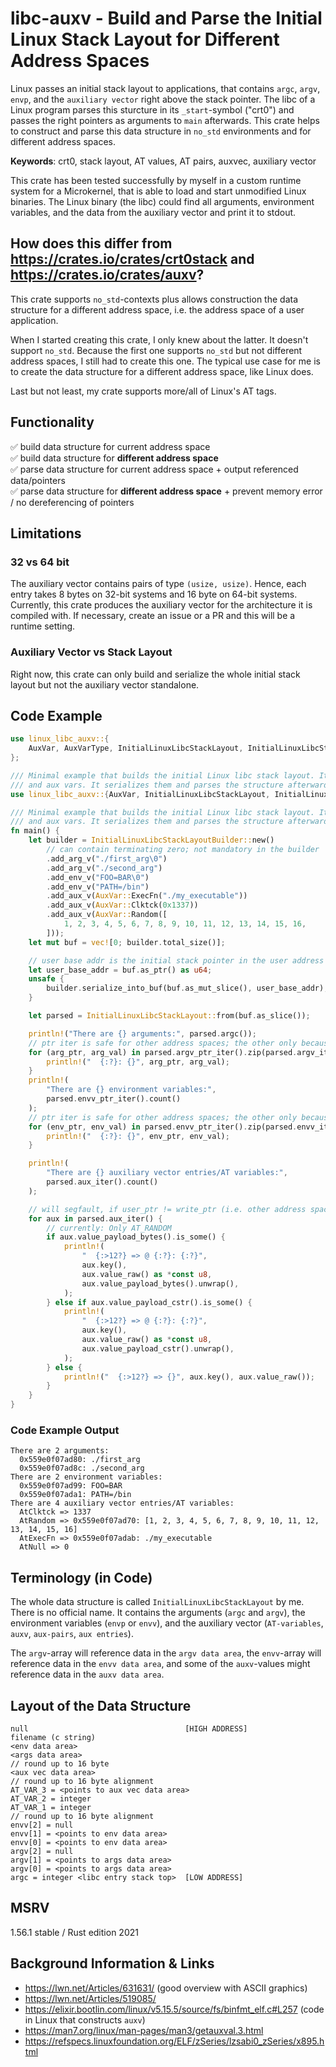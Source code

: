 # libc-auxv - Build and Parse the Initial Linux Stack Layout for Different Address Spaces

Linux passes an initial stack layout to applications, that contains `argc`, `argv`, `envp`, and the `auxiliary vector`
right above the stack pointer. The libc of a Linux program parses this sturcture in its `_start`-symbol ("crt0") and
passes the right pointers as arguments to `main` afterwards. This crate helps to construct and parse this data structure
in `no_std` environments and for different address spaces.

**Keywords**: crt0, stack layout, AT values, AT pairs, auxvec, auxiliary vector

This crate has been tested successfully by myself in a custom runtime system for a Microkernel, that is able to load
and start unmodified Linux binaries. The Linux binary (the libc) could find all arguments,
environment variables, and the data from the auxiliary vector and print it to stdout.

## How does this differ from <https://crates.io/crates/crt0stack> and <https://crates.io/crates/auxv>?
This crate supports `no_std`-contexts plus allows construction the data structure for a different address
space, i.e. the address space of a user application.

When I started creating this crate, I only knew about the latter. It doesn't support `no_std`. Because
the first one supports `no_std` but not different address spaces, I still had to create this one.
The typical use case for me is to create the data structure for a different address space, like Linux does.

Last but not least, my crate supports more/all of Linux's AT tags.

## Functionality
✅ build data structure for current address space \
✅ build data structure for **different address space** \
✅ parse data structure for current address space + output referenced data/pointers \
✅ parse data structure for **different address space** + prevent memory error / no dereferencing of pointers


## Limitations

### 32 vs 64 bit
The auxiliary vector contains pairs of type `(usize, usize)`. Hence, each entry takes 8 bytes on 32-bit systems
and 16 byte on 64-bit systems. Currently, this crate produces the auxiliary vector for the architecture it is
compiled with. If necessary, create an issue or a PR and this will be a runtime setting.

### Auxiliary Vector vs Stack Layout
Right now, this crate can only build and serialize the whole initial stack layout but not the auxiliary vector
standalone.

## Code Example
```rust
use linux_libc_auxv::{
    AuxVar, AuxVarType, InitialLinuxLibcStackLayout, InitialLinuxLibcStackLayoutBuilder,
};

/// Minimal example that builds the initial Linux libc stack layout. It includes args, envvs,
/// and aux vars. It serializes them and parses the structure afterwards.
use linux_libc_auxv::{AuxVar, InitialLinuxLibcStackLayout, InitialLinuxLibcStackLayoutBuilder};

/// Minimal example that builds the initial Linux libc stack layout. It includes args, envvs,
/// and aux vars. It serializes them and parses the structure afterwards.
fn main() {
    let builder = InitialLinuxLibcStackLayoutBuilder::new()
        // can contain terminating zero; not mandatory in the builder
        .add_arg_v("./first_arg\0")
        .add_arg_v("./second_arg")
        .add_env_v("FOO=BAR\0")
        .add_env_v("PATH=/bin")
        .add_aux_v(AuxVar::ExecFn("./my_executable"))
        .add_aux_v(AuxVar::Clktck(0x1337))
        .add_aux_v(AuxVar::Random([
            1, 2, 3, 4, 5, 6, 7, 8, 9, 10, 11, 12, 13, 14, 15, 16,
        ]));
    let mut buf = vec![0; builder.total_size()];

    // user base addr is the initial stack pointer in the user address space
    let user_base_addr = buf.as_ptr() as u64;
    unsafe {
        builder.serialize_into_buf(buf.as_mut_slice(), user_base_addr);
    }

    let parsed = InitialLinuxLibcStackLayout::from(buf.as_slice());

    println!("There are {} arguments:", parsed.argc());
    // ptr iter is safe for other address spaces; the other only because here user_addr == write_addr
    for (arg_ptr, arg_val) in parsed.argv_ptr_iter().zip(parsed.argv_iter()) {
        println!("  {:?}: {}", arg_ptr, arg_val);
    }
    println!(
        "There are {} environment variables:",
        parsed.envv_ptr_iter().count()
    );
    // ptr iter is safe for other address spaces; the other only because here user_addr == write_addr
    for (env_ptr, env_val) in parsed.envv_ptr_iter().zip(parsed.envv_iter()) {
        println!("  {:?}: {}", env_ptr, env_val);
    }

    println!(
        "There are {} auxiliary vector entries/AT variables:",
        parsed.aux_iter().count()
    );

    // will segfault, if user_ptr != write_ptr (i.e. other address space)
    for aux in parsed.aux_iter() {
        // currently: Only AT_RANDOM
        if aux.value_payload_bytes().is_some() {
            println!(
                "  {:>12?} => @ {:?}: {:?}",
                aux.key(),
                aux.value_raw() as *const u8,
                aux.value_payload_bytes().unwrap(),
            );
        } else if aux.value_payload_cstr().is_some() {
            println!(
                "  {:>12?} => @ {:?}: {:?}",
                aux.key(),
                aux.value_raw() as *const u8,
                aux.value_payload_cstr().unwrap(),
            );
        } else {
            println!("  {:>12?} => {}", aux.key(), aux.value_raw());
        }
    }
}
```

### Code Example Output
```text
There are 2 arguments:
  0x559e0f07ad80: ./first_arg
  0x559e0f07ad8c: ./second_arg
There are 2 environment variables:
  0x559e0f07ad99: FOO=BAR
  0x559e0f07ada1: PATH=/bin
There are 4 auxiliary vector entries/AT variables:
  AtClktck => 1337
  AtRandom => 0x559e0f07ad70: [1, 2, 3, 4, 5, 6, 7, 8, 9, 10, 11, 12, 13, 14, 15, 16]
  AtExecFn => 0x559e0f07adab: ./my_executable
  AtNull => 0
```

## Terminology (in Code)
The whole data structure is called `InitialLinuxLibcStackLayout` by me. There is no official name. It contains
the arguments (`argc` and `argv`), the environment variables (`envp` or `envv`), and the auxiliary vector
(`AT-variables`, `auxv`, `aux-pairs`, `aux entries`).

The `argv`-array will reference data in the `argv data area`, the `envv`-array will reference data in the
`envv data area`, and some of the `auxv`-values might reference data in the `auxv data area`.

## Layout of the Data Structure
```text
null                                   [HIGH ADDRESS]
filename (c string)
<env data area>
<args data area>
// round up to 16 byte
<aux vec data area>
// round up to 16 byte alignment
AT_VAR_3 = <points to aux vec data area>
AT_VAR_2 = integer
AT_VAR_1 = integer
// round up to 16 byte alignment
envv[2] = null
envv[1] = <points to env data area>
envv[0] = <points to env data area>
argv[2] = null
argv[1] = <points to args data area>
argv[0] = <points to args data area>
argc = integer <libc entry stack top>  [LOW ADDRESS]
```

## MSRV
1.56.1 stable / Rust edition 2021

## Background Information & Links
- <https://lwn.net/Articles/631631/> (good overview with ASCII graphics)
- <https://lwn.net/Articles/519085/>
- <https://elixir.bootlin.com/linux/v5.15.5/source/fs/binfmt_elf.c#L257> (code in Linux that constructs `auxv`)
- <https://man7.org/linux/man-pages/man3/getauxval.3.html>
- <https://refspecs.linuxfoundation.org/ELF/zSeries/lzsabi0_zSeries/x895.html>
